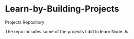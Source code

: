# Learn-by-Building-Projects
 Projects Repository

The repo includes some of the projects I did to learn Node Js.

